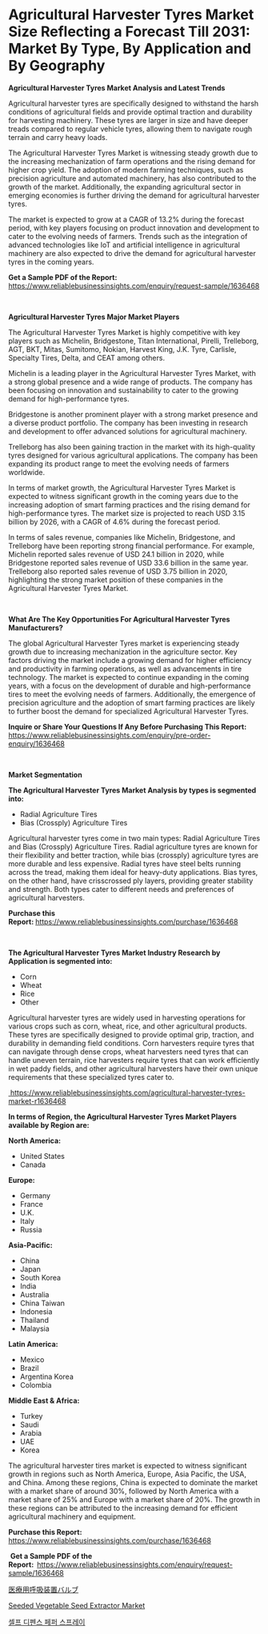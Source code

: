 <p><h1>Agricultural Harvester Tyres Market Size Reflecting a Forecast Till 2031: Market By Type, By Application and By Geography</h1></p><p><strong>Agricultural Harvester Tyres Market Analysis and Latest Trends</strong></p>
<p><p>Agricultural harvester tyres are specifically designed to withstand the harsh conditions of agricultural fields and provide optimal traction and durability for harvesting machinery. These tyres are larger in size and have deeper treads compared to regular vehicle tyres, allowing them to navigate rough terrain and carry heavy loads.</p><p>The Agricultural Harvester Tyres Market is witnessing steady growth due to the increasing mechanization of farm operations and the rising demand for higher crop yield. The adoption of modern farming techniques, such as precision agriculture and automated machinery, has also contributed to the growth of the market. Additionally, the expanding agricultural sector in emerging economies is further driving the demand for agricultural harvester tyres.</p><p>The market is expected to grow at a CAGR of 13.2% during the forecast period, with key players focusing on product innovation and development to cater to the evolving needs of farmers. Trends such as the integration of advanced technologies like IoT and artificial intelligence in agricultural machinery are also expected to drive the demand for agricultural harvester tyres in the coming years.</p></p>
<p><strong>Get a Sample PDF of the Report:&nbsp;</strong> <a href="https://www.reliablebusinessinsights.com/enquiry/request-sample/1636468">https://www.reliablebusinessinsights.com/enquiry/request-sample/1636468</a></p>
<p>&nbsp;</p>
<p><strong>Agricultural Harvester Tyres Major Market Players</strong></p>
<p><p>The Agricultural Harvester Tyres Market is highly competitive with key players such as Michelin, Bridgestone, Titan International, Pirelli, Trelleborg, AGT, BKT, Mitas, Sumitomo, Nokian, Harvest King, J.K. Tyre, Carlisle, Specialty Tires, Delta, and CEAT among others.</p><p>Michelin is a leading player in the Agricultural Harvester Tyres Market, with a strong global presence and a wide range of products. The company has been focusing on innovation and sustainability to cater to the growing demand for high-performance tyres.</p><p>Bridgestone is another prominent player with a strong market presence and a diverse product portfolio. The company has been investing in research and development to offer advanced solutions for agricultural machinery.</p><p>Trelleborg has also been gaining traction in the market with its high-quality tyres designed for various agricultural applications. The company has been expanding its product range to meet the evolving needs of farmers worldwide.</p><p>In terms of market growth, the Agricultural Harvester Tyres Market is expected to witness significant growth in the coming years due to the increasing adoption of smart farming practices and the rising demand for high-performance tyres. The market size is projected to reach USD 3.15 billion by 2026, with a CAGR of 4.6% during the forecast period.</p><p>In terms of sales revenue, companies like Michelin, Bridgestone, and Trelleborg have been reporting strong financial performance. For example, Michelin reported sales revenue of USD 24.1 billion in 2020, while Bridgestone reported sales revenue of USD 33.6 billion in the same year. Trelleborg also reported sales revenue of USD 3.75 billion in 2020, highlighting the strong market position of these companies in the Agricultural Harvester Tyres Market.</p></p>
<p>&nbsp;</p>
<p><strong>What Are The Key Opportunities For Agricultural Harvester Tyres Manufacturers?</strong></p>
<p><p>The global Agricultural Harvester Tyres market is experiencing steady growth due to increasing mechanization in the agriculture sector. Key factors driving the market include a growing demand for higher efficiency and productivity in farming operations, as well as advancements in tire technology. The market is expected to continue expanding in the coming years, with a focus on the development of durable and high-performance tires to meet the evolving needs of farmers. Additionally, the emergence of precision agriculture and the adoption of smart farming practices are likely to further boost the demand for specialized Agricultural Harvester Tyres.</p></p>
<p><strong>Inquire or Share Your Questions If Any Before Purchasing This Report:</strong> <a href="https://www.reliablebusinessinsights.com/enquiry/pre-order-enquiry/1636468">https://www.reliablebusinessinsights.com/enquiry/pre-order-enquiry/1636468</a></p>
<p>&nbsp;</p>
<p><strong>Market Segmentation</strong></p>
<p><strong>The Agricultural Harvester Tyres Market Analysis by types is segmented into:</strong></p>
<p><ul><li>Radial Agriculture Tires</li><li>Bias (Crossply) Agriculture Tires</li></ul></p>
<p><p>Agricultural harvester tyres come in two main types: Radial Agriculture Tires and Bias (Crossply) Agriculture Tires. Radial agriculture tyres are known for their flexibility and better traction, while bias (crossply) agriculture tyres are more durable and less expensive. Radial tyres have steel belts running across the tread, making them ideal for heavy-duty applications. Bias tyres, on the other hand, have crisscrossed ply layers, providing greater stability and strength. Both types cater to different needs and preferences of agricultural harvesters.</p></p>
<p><strong>Purchase this Report:&nbsp;</strong><a href="https://www.reliablebusinessinsights.com/purchase/1636468">https://www.reliablebusinessinsights.com/purchase/1636468</a></p>
<p>&nbsp;</p>
<p><strong>The Agricultural Harvester Tyres Market Industry Research by Application is segmented into:</strong></p>
<p><ul><li>Corn</li><li>Wheat</li><li>Rice</li><li>Other</li></ul></p>
<p><p>Agricultural harvester tyres are widely used in harvesting operations for various crops such as corn, wheat, rice, and other agricultural products. These tyres are specifically designed to provide optimal grip, traction, and durability in demanding field conditions. Corn harvesters require tyres that can navigate through dense crops, wheat harvesters need tyres that can handle uneven terrain, rice harvesters require tyres that can work efficiently in wet paddy fields, and other agricultural harvesters have their own unique requirements that these specialized tyres cater to.</p></p>
<p><a href="https://www.reliablebusinessinsights.com/agricultural-harvester-tyres-market-r1636468">&nbsp;https://www.reliablebusinessinsights.com/agricultural-harvester-tyres-market-r1636468</a></p>
<p><strong>In terms of Region, the Agricultural Harvester Tyres Market Players available by Region are:</strong></p>
<p>
    <p> <strong> North America: </strong>
        <ul>
            <li>United States</li>
            <li>Canada</li>
        </ul>
        </p> 
    <p> <strong> Europe: </strong>
        <ul>
            <li>Germany</li>
            <li>France</li>
            <li>U.K.</li>
            <li>Italy</li>
            <li>Russia</li>
        </ul>
        </p> 
    <p> <strong> Asia-Pacific: </strong>
        <ul>
            <li>China</li>
            <li>Japan</li>
            <li>South Korea</li>
            <li>India</li>
            <li>Australia</li>
            <li>China Taiwan</li>
            <li>Indonesia</li>
            <li>Thailand</li>
            <li>Malaysia</li>
        </ul>
        </p> 
    <p> <strong> Latin America: </strong>
        <ul>
            <li>Mexico</li>
            <li>Brazil</li>
            <li>Argentina Korea</li>
            <li>Colombia</li>
        </ul>
        </p> 
    <p> <strong> Middle East & Africa: </strong>
        <ul>
            <li>Turkey</li>
            <li>Saudi</li>
            <li>Arabia</li>
            <li>UAE</li>
            <li>Korea</li>
        </ul>
    </p>
    </p>
<p><p>The agricultural harvester tires market is expected to witness significant growth in regions such as North America, Europe, Asia Pacific, the USA, and China. Among these regions, China is expected to dominate the market with a market share of around 30%, followed by North America with a market share of 25% and Europe with a market share of 20%. The growth in these regions can be attributed to the increasing demand for efficient agricultural machinery and equipment.</p></p>
<p><strong>Purchase this Report: </strong><a href="https://www.reliablebusinessinsights.com/purchase/1636468">https://www.reliablebusinessinsights.com/purchase/1636468</a></p>
<p>&nbsp;<strong>Get a Sample PDF of the Report:&nbsp;&nbsp;</strong><a href="https://www.reliablebusinessinsights.com/enquiry/request-sample/1636468">https://www.reliablebusinessinsights.com/enquiry/request-sample/1636468</a></p>
<p><strong></strong></p>
<p><p><a href="https://github.com/VernieBarton2023/Market-Research-Report-List-1/blob/main/345092892357.md">医療用呼吸装置バルブ</a></p><p><a href="https://view.publitas.com/reportprime-1/seeded-vegetable-seed-extractor-market-the-key-to-successful-business-strategy-forecast-till-2031/">Seeded Vegetable Seed Extractor Market</a></p><p><a href="https://medium.com/@elod.85/%EC%8A%A4%EC%8A%A4%EB%A1%9C-%EB%B0%A9%EC%96%B4%EC%9A%A9-%ED%8E%98%ED%8D%BC-%EC%8A%A4%ED%94%84%EB%A0%88%EC%9D%B4-%EC%8B%9C%EC%9E%A5-%EC%A0%84%EB%A7%9D-%EC%82%B0%EC%97%85-%EA%B0%9C%EC%9A%94-%EB%B0%8F-%EC%98%88%EC%B8%A1-2024%EB%85%84%EB%B6%80%ED%84%B0-2031%EB%85%84-d2b0734d281d">셀프 디펜스 페퍼 스프레이</a></p></p>